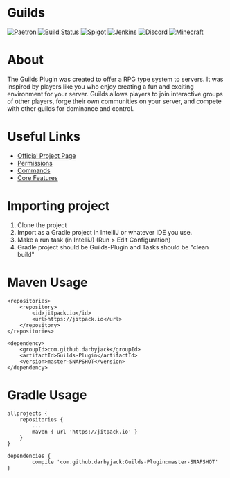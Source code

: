 # Guilds
[![Paetron](https://img.shields.io/badge/Patreon-subscribe-lightblue.svg)](https://www.patreon.com/GlareMasters)
[![Build Status](https://travis-ci.org/darbyjack/Guilds-Plugin.svg?branch=dev%2F2.0)](https://travis-ci.org/darbyjack/Guilds-Plugin) [![Spigot](https://img.shields.io/badge/Spigot-Project%20Page-orange.svg)](https://www.spigotmc.org/resources/guilds.46962/) [![Jenkins](https://img.shields.io/badge/Jenkins-Development%20Builds-blue.svg)](https://ci.glaremasters.me/job/Guilds/) [![Discord](https://img.shields.io/discord/272126301010264064.svg)](https://glaremasters.me/discord) [![Minecraft](https://img.shields.io/badge/Minecraft-1.8--1.12.1-red.svg)]()

# About
The Guilds Plugin was created to offer a RPG type system to servers. It was inspired by players like you who enjoy creating a fun and exciting environment for your server. Guilds allows players to join interactive groups of other players, forge their own communities on your server, and compete with other guilds for dominance and control.

# Useful Links

- [Official Project Page](https://www.spigotmc.org/resources/guilds.46962/)
- [Permissions](https://glaremasters.me/wiki/permissions/)
- [Commands](https://glaremasters.me/wiki/commands/)
- [Core Features](https://glaremasters.me/wiki/features/)

# Importing project

1. Clone the project
2. Import as a Gradle project in IntelliJ or whatever IDE you use.
3. Make a run task (in IntelliJ) (Run > Edit Configuration) 
4. Gradle project should be Guilds-Plugin and Tasks should be "clean build"

# Maven Usage

	<repositories>
		<repository>
		    <id>jitpack.io</id>
		    <url>https://jitpack.io</url>
		</repository>
	</repositories>
  
  	<dependency>
	    <groupId>com.github.darbyjack</groupId>
	    <artifactId>Guilds-Plugin</artifactId>
	    <version>master-SNAPSHOT</version>
	</dependency>
  
  # Gradle Usage
  
  	allprojects {
		repositories {
			...
			maven { url 'https://jitpack.io' }
		}
	}
  
  	dependencies {
	        compile 'com.github.darbyjack:Guilds-Plugin:master-SNAPSHOT'
	}


